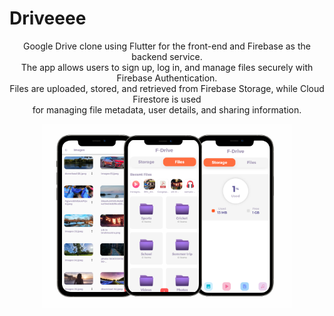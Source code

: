 # Driveeee

<p align="center">
  Google Drive clone using Flutter for the front-end and Firebase as the backend service.<br>
  The app allows users to sign up, log in, and manage files securely with Firebase Authentication.<br>
  Files are uploaded, stored, and retrieved from Firebase Storage, while Cloud Firestore is used<br>
  for managing file metadata, user details, and sharing information.
</p>

<p align="center">
  <img src="https://raw.githubusercontent.com/SivaramNalliboyana/F-Drive/refs/heads/main/Course%20thumbnail-half.png" width="400">
</p>

<!-- BLANK LINE ABOVE IS CRITICAL -->


 












